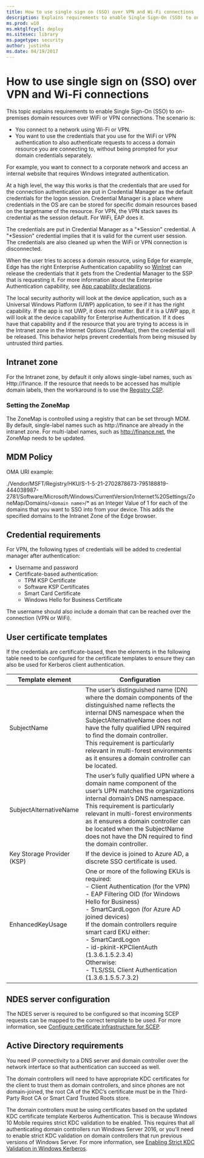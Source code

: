 ```yaml
---
title: How to use single sign on (SSO) over VPN and Wi-Fi connections (Windows 10)
description: Explains requirements to enable Single Sign-On (SSO) to on-premises domain resources over WiFi or VPN connections.
ms.prod: w10
ms.mktglfcycl: deploy
ms.sitesec: library
ms.pagetype: security
author: justinha
ms.date: 04/19/2017
---
```


# How to use single sign on (SSO) over VPN and Wi-Fi connections

This topic explains requirements to enable Single Sign-On (SSO) to on-premises domain resources over WiFi or VPN connections. The scenario is:

- You connect to a network using Wi-Fi or VPN. 
- You want to use the credentials that you use for the WiFi or VPN authentication to also authenticate requests to access a domain resource you are connecting to, without being prompted for your domain credentials separately. 

For example, you want to connect to a corporate network and access an internal website that requires Windows integrated authentication.

At a high level, the way this works is that the credentials that are used for the connection authentication are put in Credential Manager as the default credentials for the logon session. 
Credential Manager is a place where credentials in the OS are can be stored for specific domain resources based on the targetname of the resource. 
For VPN, the VPN stack saves its credential as the session default. 
For WiFi, EAP does it. 

The credentials are put in Credential Manager as a "\*Session" credential. 
A "\*Session" credential implies that it is valid for the current user session. 
The credentials are also cleaned up when the WiFi or VPN connection is disconnected. 

When the user tries to access a domain resource, using Edge for example, Edge has the right Enterprise Authentication capability so [WinInet](https://msdn.microsoft.com/library/windows/desktop/aa385483.aspx) can release the credentials that it gets from the Credential Manager to the SSP that is requesting it. 
For more information about the Enterprise Authentication capability, see [App capability declarations](https://msdn.microsoft.com/windows/uwp/packaging/app-capability-declarations). 

The local security authority will look at the device application, such as a Universal Windows Platform (UWP) application, to see if it has the right capability. 
If the app is not UWP, it does not matter. 
But if it is a UWP app, it will look at the device capability for Enterprise Authentication. 
If it does have that capability and if the resource that you are trying to access is in the Intranet zone in the Internet Options (ZoneMap), then the credential will be released.
This behavior helps prevent credentials from being misused by untrusted third parties.  

## Intranet zone

For the Intranet zone, by default it only allows single-label names, such as Http://finance. 
If the resource that needs to be accessed has multiple domain labels, then the workaround is to use the [Registry CSP](https://msdn.microsoft.com/library/windows/hardware/dn904964.aspx). 

### Setting the ZoneMap

The ZoneMap is controlled using a registry that can be set through MDM. 
By default, single-label names such as http://finance are already in the intranet zone. 
For multi-label names, such as http://finance.net, the ZoneMap needs to be updated.

## MDM Policy

OMA URI example:

./Vendor/MSFT/Registry/HKU/S-1-5-21-2702878673-795188819-444038987-2781/Software/Microsoft/Windows/CurrentVersion/Internet%20Settings/ZoneMap/Domains/`<domain name>`/* as an Integer Value of 1 for each of the domains that you want to SSO into from your device. This adds the specified domains to the Intranet Zone of the Edge browser.

## Credential requirements 

For VPN, the following types of credentials will be added to credential manager after authentication: 

- Username and password
- Certificate-based authentication:
    - TPM KSP Certificate
    - Software KSP Certificates
    - Smart Card Certificate
    - Windows Hello for Business Certificate

The username should also include a domain that can be reached over the connection (VPN or WiFi). 

## User certificate templates

If the credentials are certificate-based, then the elements in the following table need to be configured for the certificate templates to ensure they can also be used for Kerberos client authentication.

| Template element | Configuration |
|------------------|---------------|
| SubjectName | The user’s distinguished name (DN) where the domain components of the distinguished name reflects the internal DNS namespace when the SubjectAlternativeName does not have the fully qualified UPN required to find the domain controller. </br>This requirement is particularly relevant in multi-forest environments as it ensures a domain controller can be located. |
| SubjectAlternativeName | The user’s fully qualified UPN where a domain name component of the user’s UPN matches the organizations internal domain’s DNS namespace.</br>This requirement is particularly relevant in multi-forest environments as it ensures a domain controller can be located when the SubjectName does not have the DN required to find the domain controller. |
| Key Storage Provider (KSP) | If the device is joined to Azure AD, a discrete SSO certificate is used. |
| EnhancedKeyUsage | One or more of the following EKUs is required: </br>- Client Authentication (for the VPN) </br>- EAP Filtering OID (for Windows Hello for Business)</br>- SmartCardLogon (for Azure AD joined devices)</br>If the domain controllers require smart card EKU either:</br>- SmartCardLogon</br>- id-pkinit-KPClientAuth (1.3.6.1.5.2.3.4)</br>Otherwise:</br>- TLS/SSL Client Authentication (1.3.6.1.5.5.7.3.2) |

## NDES server configuration

The NDES server is required to be configured so that incoming SCEP requests can be mapped to the correct template to be used. 
For more information, see [Configure certificate infrastructure for SCEP](https://docs.microsoft.com/intune/deploy-use/Configure-certificate-infrastructure-for-scep). 

## Active Directory requirements

You need IP connectivity to a DNS server and domain controller over the network interface so that authentication can succeed as well. 

The domain controllers will need to have appropriate KDC certificates for the client to trust them as domain controllers, and since phones are not domain-joined, the root CA of the KDC’s certificate must be in the Third-Party Root CA or Smart Card Trusted Roots store.

The domain controllers must be using certificates based on the updated KDC certificate template Kerberos Authentication. 
This is because Windows 10 Mobile requires strict KDC validation to be enabled. 
This requires that all authenticating domain controllers run Windows Server 2016, or you'll need to enable strict KDC validation on domain controllers that run previous versions of Windows Server. 
For more information, see [Enabling Strict KDC Validation in Windows Kerberos](https://www.microsoft.com/download/details.aspx?id=6382). 

